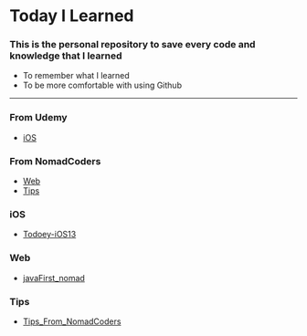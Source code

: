 # Today I Learned
### This is the personal repository to save every code and knowledge that I learned

* To remember what I learned
* To be more comfortable with using Github
---
### From Udemy
* [iOS](#ios)

### From NomadCoders
* [Web](#web)
* [Tips](#tips)

### iOS
- [Todoey-iOS13](Todoey-iOS13)

### Web
- [javaFirst_nomad](javaFirst_nomad)

### Tips
- [Tips_From_NomadCoders](Tips_From_NomadCoders)
